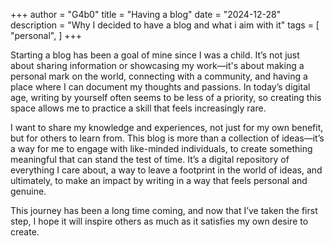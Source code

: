 +++
author = "G4b0"
title = "Having a blog"
date = "2024-12-28"
description = "Why I decided to have a blog and what i aim with it"
tags = [
    "personal",
]
+++

Starting a blog has been a goal of mine since I was a child. It’s not just about sharing information or showcasing my work—it's about making a personal mark on the world, connecting with a community, and having a place where I can document my thoughts and passions. In today’s digital age, writing by yourself often seems to be less of a priority, so creating this space allows me to practice a skill that feels increasingly rare.

I want to share my knowledge and experiences, not just for my own benefit, but for others to learn from. This blog is more than a collection of ideas—it’s a way for me to engage with like-minded individuals, to create something meaningful that can stand the test of time. It’s a digital repository of everything I care about, a way to leave a footprint in the world of ideas, and ultimately, to make an impact by writing in a way that feels personal and genuine.

This journey has been a long time coming, and now that I’ve taken the first step, I hope it will inspire others as much as it satisfies my own desire to create.
